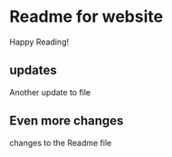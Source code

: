 # Readme for website

Happy Reading!

## updates

Another update to file

## Even more changes

changes to the Readme file
